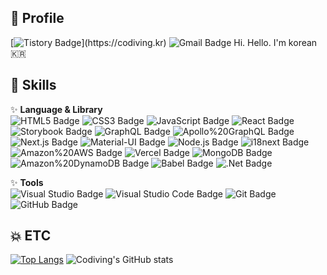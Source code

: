 ## 👋 Profile 
[![Tistory Badge](http://img.shields.io/badge/Tistory-83c997?style=flat&logo=Bloglovin&link="https://codiving.kr")](https://codiving.kr) ![Gmail Badge](http://img.shields.io/badge/codivingmoon@gmail.com-EA4335?style=flat&logo=Gmail&logoColor=white)
Hi. Hello. I'm korean 🇰🇷

## 💪 Skills
✨ **Language & Library**  
![HTML5 Badge](http://img.shields.io/badge/HTML5-E34F26?style=flat&logo=HTML5) ![CSS3 Badge](http://img.shields.io/badge/CSS3-1572B6?style=flat&logo=CSS3) ![JavaScript Badge](http://img.shields.io/badge/JavaScript-F7DF1E?style=flat&logo=JavaScript) ![React Badge](http://img.shields.io/badge/React-blue?style=flat&logo=React) ![Storybook Badge](http://img.shields.io/badge/Storybook-pink?style=flat&logo=Storybook) ![GraphQL Badge](http://img.shields.io/badge/GraphQL-E10098?style=flat&logo=GraphQL) ![Apollo%20GraphQL Badge](http://img.shields.io/badge/Apollo%20GraphQL-311C87?style=flat&logo=Apollo%20GraphQL) ![Next.js Badge](http://img.shields.io/badge/Next.js-000000?style=flat&logo=Next.js) ![Material-UI Badge](http://img.shields.io/badge/Material-UI-0081CB?style=flat&logo=Material-UI) ![Node.js Badge](http://img.shields.io/badge/Node.js-339933?style=flat&logo=Node.js) ![i18next Badge](http://img.shields.io/badge/i18next-26A69A?style=flat&logo=i18next) ![Amazon%20AWS Badge](http://img.shields.io/badge/Amazon%20AWS-232F3E?style=flat&logo=Amazon%20AWS) ![Vercel Badge](http://img.shields.io/badge/Vercel-000000?style=flat&logo=Vercel) ![MongoDB Badge](http://img.shields.io/badge/MongoDB-47A248?style=flat&logo=MongoDB) ![Amazon%20DynamoDB Badge](http://img.shields.io/badge/Amazon%20DynamoDB-4053D6?style=flat&logo=Amazon%20DynamoDB) ![Babel Badge](http://img.shields.io/badge/Babel-F9DC3E?style=flat&logo=Babel) ![.Net Badge](http://img.shields.io/badge/.Net(CSharp)-512BD4?style=flat&logo=.Net)

✨ **Tools**  
![Visual Studio Badge](http://img.shields.io/badge/Visual%20Studio-5C2D91?style=flat&logo=Visual%20Studio) ![Visual Studio Code Badge](http://img.shields.io/badge/Visual%20Studio%20Code-007ACC?style=flat&logo=Visual%20Studio%20Code) ![Git Badge](http://img.shields.io/badge/Git-F05032?style=flat&logo=Git) ![GitHub Badge](http://img.shields.io/badge/GitHub-181717?style=flat&logo=GitHub)

## 💥 ETC 
[![Top Langs](https://github-readme-stats.vercel.app/api/top-langs/?username=anuraghazra&layout=compact)](https://github.com/anuraghazra/github-readme-stats)
![Codiving's GitHub stats](https://github-readme-stats.vercel.app/api?username=Codiving&count_private=true&show_icons=true&theme=radical&hide=contribs,prs,issues)
